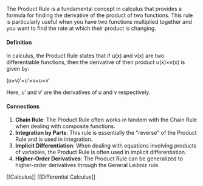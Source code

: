 The Product Rule is a fundamental concept in calculus that provides a formula for finding the derivative of the product of two functions. This rule is particularly useful when you have two functions multiplied together and you want to find the rate at which their product is changing.

#### Definition

In calculus, the Product Rule states that if u(x) and v(x) are two differentiable functions, then the derivative of their product u(x)×v(x) is given by:

(u×v)′=u′×v+u×v′

Here, u′ and v′ are the derivatives of u and v respectively.

#### Connections

1. **Chain Rule**: The Product Rule often works in tandem with the Chain Rule when dealing with composite functions.
2. **Integration by Parts**: This rule is essentially the "reverse" of the Product Rule and is used in integration.
3. **Implicit Differentiation**: When dealing with equations involving products of variables, the Product Rule is often used in implicit differentiation.
4. **Higher-Order Derivatives**: The Product Rule can be generalized to higher-order derivatives through the General Leibniz rule.

[[Calculus]]
[[Differential Calculus]]
